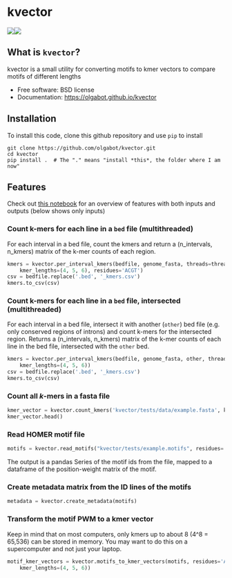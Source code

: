 # kvector

[![](https://img.shields.io/travis/olgabot/kvector.svg)](https://travis-ci.org/olgabot/kvector)[![](https://img.shields.io/pypi/v/kvector.svg)](https://pypi.python.org/pypi/kvector)

## What is `kvector`?

kvector is a small utility for converting motifs to kmer vectors to compare motifs of different lengths

* Free software: BSD license
* Documentation: https://olgabot.github.io/kvector

## Installation

To install this code, clone this github repository and use `pip` to install

    git clone https://github.com/olgabot/kvector.git
    cd kvector
    pip install .  # The "." means "install *this*, the folder where I am now"


## Features

Check out [this notebook](https://github.com/olgabot/kvector/blob/master/overview.ipynb)
for an overview of features with both inputs and outputs (below shows only inputs)

### Count k-mers for each line in a `bed` file (multithreaded)

For each interval in a bed file, count the kmers and return a
(n_intervals, n_kmers) matrix of the k-mer counts of each region.

```python
kmers = kvector.per_interval_kmers(bedfile, genome_fasta, threads=threads,
    kmer_lengths=(4, 5, 6), residues='ACGT')
csv = bedfile.replace('.bed', '_kmers.csv')
kmers.to_csv(csv)
```

### Count k-mers for each line in a `bed` file, intersected (multithreaded)

For each interval in a bed file, intersect it with another (`other`) bed file (e.g. only
conserved regions of introns) and count k-mers for the intersected region. Returns
a (n_intervals, n_kmers) matrix of the k-mer counts of each line in the bed file,
intersected with the `other` bed.

```python
kmers = kvector.per_interval_kmers(bedfile, genome_fasta, other, threads=threads,
    kmer_lengths=(4, 5, 6))
csv = bedfile.replace('.bed', '_kmers.csv')
kmers.to_csv(csv)
```

### Count all *k*-mers in a fasta file

```python
kmer_vector = kvector.count_kmers('kvector/tests/data/example.fasta', kmer_lengths=(3, 4))
kmer_vector.head()
```

### Read HOMER motif file

```python
motifs = kvector.read_motifs("kvector/tests/example.motifs", residues='ACGT')
```

The output is a pandas Series of the motif ids from the file, mapped to a
dataframe of the position-weight matrix of the motif.

### Create metadata matrix from the ID lines of the motifs

```python
metadata = kvector.create_metadata(motifs)
```

### Transform the motif PWM to a kmer vector

Keep in mind that on most computers, only kmers up to about 8 (4^8 = 65,536)
can be stored in memory. You may want to do this on a supercomputer and not
just your laptop.

```python
motif_kmer_vectors = kvector.motifs_to_kmer_vectors(motifs, residues='ACGT',
    kmer_lengths=(4, 5, 6))
```
